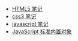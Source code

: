 <!-- frontend/_sidebar.md -->

* [HTML5 笔记](frontend/html5-notes)
* [css3 笔记](frontend/css3-notes)
* [javascript 笔记](frontend/javascript-notes)
* [JavaScript 标准内置对象](/frontend/js-build-in-object.md)